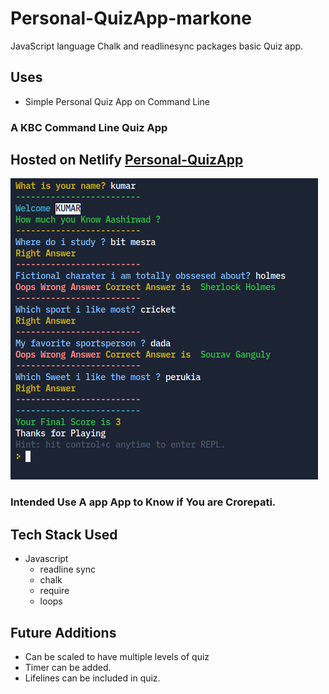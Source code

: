 # Personal-QuizApp-markone
JavaScript language  Chalk and readlinesync packages basic Quiz app.
## Uses
- Simple Personal Quiz App on Command Line

### A KBC Command Line Quiz App

## Hosted on Netlify [Personal-QuizApp](https://replit.com/@AashirwadKumar/markone?embed=1&output=1#index.js)
![Personal-QuizApp](https://github.com/aashirwad01/aashirwad-site/blob/main/images/markone.png)
### Intended Use A app App to Know if You are Crorepati.


## Tech Stack Used
- Javascript
  - readline sync
  - chalk
  - require
  - loops

  
 
 
 
## Future Additions
- Can be scaled to have multiple levels of quiz
- Timer can be added.
- Lifelines can be included in quiz.
 
